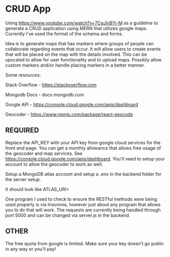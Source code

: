 # CRUD App

Using https://www.youtube.com/watch?v=7CqJlxBYj-M as a guideline to generate a CRUD application using MERN that utilizes google maps.  Currently I've used the format of the schema and forms.

Idea is to generate maps that has markers where groups of people can collaborate regarding events that occur.  It will allow users to create events that will be placed on the map with the details involved.  This can be upscaled to allow for user functionality and to upload maps.  Possibly allow custom markers and/or handle placing markers in a better manner.

Some resources:

Stack Overflow - https://stackoverflow.com

Mongodb Docs - docs.mongodb.com

Google API - https://console.cloud.google.com/apis/dashboard

Geocoder - https://www.npmjs.com/package/react-geocode


## REQUIRED

Replace the API_KEY with your API key from google cloud services for the front end page.  You can get a monthly allowance that allows free usage of the geocoder and map services.  See https://console.cloud.google.com/apis/dashboard.  You'll need to setup your account to allow the geocoder to work as well.

Setup a MongoDB atlas account and setup a .env in the backend folder for the server setup.

It should look like
ATLAS_URI=<INSERT API HERE>

One program I used to check to ensure the RESTful methods were being used properly is via Insomnia, however just about any program that allows you to do that will work.  The requests are currently being handled through port 5000 and can be changed via server.js in the backend.

## OTHER

The free quota from google is limited.  Make sure your key doesn't go public in any way or you'll pay!